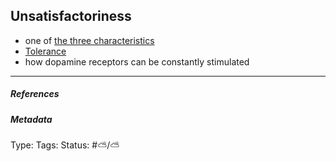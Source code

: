 ## Unsatisfactoriness

* one of [the three characteristics](The%20three%20characteristics.md)
* [Tolerance](Tolerance.md)
* how dopamine receptors can be constantly stimulated

---

##### References

##### Metadata

Type: 
Tags:
Status: #⛅️/⛅️
